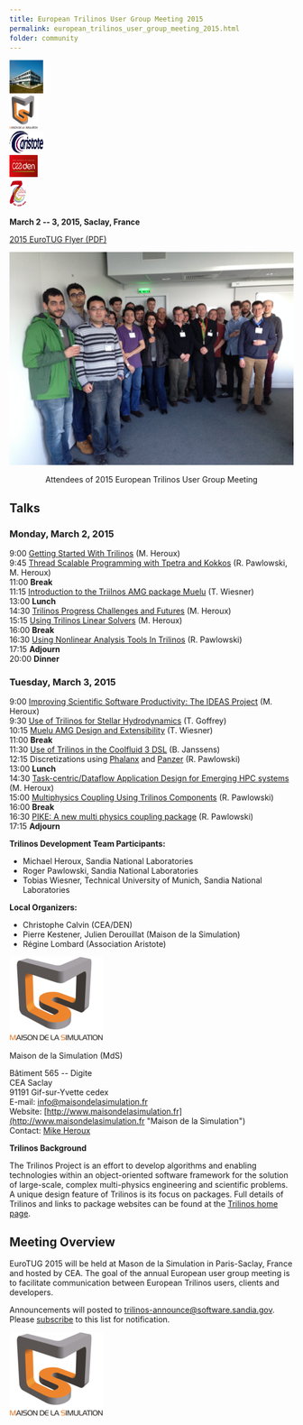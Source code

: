 ```yaml
---
title: European Trilinos User Group Meeting 2015
permalink: european_trilinos_user_group_meeting_2015.html
folder: community
---
```


<div class="row">
    <div class="col-sm-5 col-md-offset-1">
        <img border="0" alt="Trilinos Team" src="images/MdS-300x201.png" width="60" height="60">
    </div>
    <div class="col-sm-4">
        <img border="0" alt="Trilinos Team" src="images/mdls.png" width="50" height="60">
    </div>
</div>    
<div class="row">
    <div class="col-sm-3 col-md-offset-1">
        <img border="0" alt="Trilinos Team" src="images/aristote.png" width="60" height="40">
    </div>
    <div class="col-sm-3">
        <img border="0" alt="Trilinos Team" src="images/ceaden.png" width="50" height="40">
    </div>
    <div class="col-sm-3">
        <img border="0" alt="Trilinos Team" src="images/7.png" width="30" height="50">
    </div>
</div>

  
**March 2 -- 3, 2015, Saclay, France**

[2015 EuroTUG Flyer (PDF)](pdfs/EuroTUG2015Flyer.pdf)

[![EuroTUG2015GroupPhoto](images/EuroTUG2015GroupPhoto.jpg)](images/EuroTUG2015GroupPhoto.jpg)

<center>Attendees of 2015 European Trilinos User Group Meeting</center>

## Talks

### Monday, March 2, 2015

9:00 [Getting Started With Trilinos](pdfs/1-GettingStartedWithTrilinos.pdf) (M. Heroux)  
9:45 [Thread Scalable Programming with Tpetra and Kokkos](pdfs/2-ThreadScalableProgrammingIntro.pdf) (R. Pawlowski, M. Heroux)  
11:00 **Break**  
11:15 [Introduction to the Triilnos AMG package Muelu](pdfs/MueLu_talk.pdf) (T. Wiesner)  
13:00 **Lunch**  
14:30 [Trilinos Progress Challenges and Futures](pdfs/3-HerouxTrilinosProgressChallengesFutures.pdf) (M. Heroux)  
15:15 [Using Trilinos Linear Solvers](pdfs/4-UsingTrilinosLinearSolvers.pdf) (M. Heroux)  
16:00 **Break**  
16:30 [Using Nonlinear Analysis Tools In Trilinos](pdfs/EuroTUG2015_NonlinearAnalysisToolchain_Pawlowski.pdf) (R. Pawlowski)  
17:15 **Adjourn**  
20:00 **Dinner**

### Tuesday, March 3, 2015

9:00 [Improving Scientific Software Productivity: The IDEAS Project](pdfs/5-ImprovingSciSWProd.pdf) (M. Heroux)  
9:30 [Use of Trilinos for Stellar Hydrodynamics](pdfs/eurotug-goffrey.pdf) (T. Goffrey)  
10:15 [Muelu AMG Design and Extensibility](pdfs/MueLu_talk2.pdf) (T. Wiesner)  
11:00 **Break**  
11:30 [Use of Trilinos in the Coolfluid 3 DSL](pdfs/eurotug-janssens.pdf) (B. Janssens)  
12:15 Discretizations using [Phalanx](pdfs/EuroTUG2015_Phalanx_Pawlowski.pdf) and [Panzer](pdfs/EuroTUG2015_Panzer_Pawlowski.pdf) (R. Pawlowski)  
13:00 **Lunch**  
14:30 [Task-centric/Dataflow Application Design for Emerging HPC systems](pdfs/6-TaskCentricAppDesign.pdf) (M. Heroux)  
15:00 [Multiphysics Coupling Using Trilinos Components](pdfs/EuroTUG2015_Multiphysics_Pawlowski.pdf) (R. Pawlowski)  
16:00 **Break**  
16:30 [PIKE: A new multi physics coupling package](pdfs/EuroTUG2015_PIKE_DTK_Pawlowski.pdf) (R. Pawlowski)  
17:15 **Adjourn**  



**Trilinos Development Team Participants:**

*   Michael Heroux, Sandia National Laboratories
*   Roger Pawlowski, Sandia National Laboratories
*   Tobias Wiesner, Technical University of Munich, Sandia National Laboratories

**Local Organizers:**

*   Christophe Calvin (CEA/DEN)
*   Pierre Kestener, Julien Derouillat (Maison de la Simulation)
*   Régine Lombard (Association Aristote)  


[![mdls](images/mdls.png)](mailto:maherou@sandia.gov)

Maison de la Simulation (MdS)

Bâtiment 565 -- Digite  
CEA Saclay  
91191 Gif-sur-Yvette cedex  
E-mail: <a style="color: #16387c;">info@maisondelasimulation.fr  </a>  
Website: [http://www.maisondelasimulation.fr](http://www.maisondelasimulation.fr "Maison de la Simulation")  
Contact: [Mike Heroux](mailto:maherou@sandia.gov)

**Trilinos Background**

The Trilinos Project is an effort to develop algorithms and enabling technologies within an object-oriented software framework for the solution of large-scale, complex multi-physics engineering and scientific problems. A unique design feature of Trilinos is its focus on packages. Full details of Trilinos and links to package websites can be found at the [Trilinos home page](http://trilinos.github.io/ "Trilinos Home Page").

## Meeting Overview

EuroTUG 2015 will be held at Mason de la Simulation in Paris-Saclay, France and hosted by CEA. The goal of the annual European user group meeting is to facilitate communication between European Trilinos users, clients and developers.

Announcements will posted to trilinos-announce@software.sandia.gov. Please [subscribe](mail_lists.html "Mail lists") to this list for notification.

![mdls](images/mdls.png)